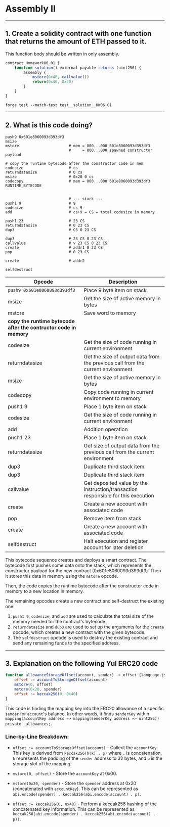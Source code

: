 # Assembly II
***
## 1. Create a solidity contract with one function that returns the amount of ETH passed to it.<br>
This function body should be written in only assembly.

```js
contract Homework06_01 {
    function solution() external payable returns (uint256) {
        assembly {
            mstore(0x40, callvalue())
            return(0x40, 0x20)
        }
    }
}
```

`forge test --match-test test__solution__HW06_01`

***
## 2. What is this code doing?<br>
```
push9 0x601e8060093d393df3
msize
mstore                      # mem = 000...000 601e8060093d393df3
                            #     = 000...000 spawned constructor payload

# copy the runtime bytecode after the constructor code in mem
codesize                    # cs
returndatasize              # 0 cs
msize                       # 0x20 0 cs
codecopy                    # mem = 000...000 601e8060093d393df3 RUNTIME_BYTECODE


                            # --- stack ---
push1 9                     # 9
codesize                    # cs 9
add                         # cs+9 = CS = total codesize in memory

push1 23                    # 23 CS
returndatasize              # 0 23 CS
dup3                        # CS 0 23 CS

dup3                        # 23 CS 0 23 CS
callvalue                   # v 23 CS 0 23 CS
create                      # addr1 0 23 CS
pop                         # 0 23 CS

create                      # addr2

selfdestruct
```

|Opcode                      |Description                   |
|----------------------------|------------------------------|
|`push9 0x601e8060093d393df3`|Place 9 byte item on stack    |
|msize                       |Get the size of active memory in bytes|
|mstore                      |Save word to memory           |
|**copy the runtime bytecode after the contructor code in memory**||
|codesize                    |Get the size of code running in current environment|
|returndatasize              |Get the size of output data from the previous call from the current environment|
|msize                       |Get the size of active memory in bytes|
|codecopy                    |Copy code running in current environment to memory|
|push1 9                     |Place 1 byte item on stack    |
|codesize                    |Get the size of code running in current environment|
|add                         |Addition operation            |
|push1 23                    |Place 1 byte item on stack    |
|returndatasize              |Get size of output data from the previous call from the current environment|
|dup3                        |Duplicate third stack item    |
|dup3                        |Duplicate third stack item    |
|callvalue                   |Get deposited value by the instruction/transaction responsible for this execution|
|create                      |Create a new account with associated code|
|pop                         |Remove item from stack        |
|create                      |Create a new account with associated code|
|selfdestruct                |Halt execution and register account for later deletion|<br>

This bytecode sequence creates and deploys a smart contract. The bytecode first pushes some data onto the stack, which represents the constructor payload for the new contract (0x601e8060093d393df3). Then it stores this data in memory using the `mstore` opcode.<br>

Then, the code copies the runtime bytecode after the constructor code in memory to a new location in memory.<br>

The remaining opcodes create a new contract and self-destruct the existing one:<br>

1. `push1 9`, `codesize`, and `add` are used to calculate the total size of the memory needed for the contract's bytecode.<br>
2. `returndatasize` and `dup3` are used to set up the arguments for the `create` opcode, which creates a new contract with the given bytecode.<br>
3. The `selfdestruct` opcode is used to destroy the existing contract and send any remaining funds to the specified address.<br>

***
## 3. Explanation on the following Yul ERC20 code
```js
function allowanceStorageOffset(account, sender) -> offset {language-js
    offset := accountToStorageOffset(account)
    mstore(0, offset)
    mstore(0x20, spender)
    offset := keccak256(0, 0x40)
}
```

This code is finding the mapping key into the ERC20 allowance of a specific `sender` for `account`'s balance. In other words, it finds `senderKey` within `mapping(accountKey address => mapping(senderKey address => uint256)) private _allowances;`.<br>

### Line-by-Line Breakdown:<br>
- `offset := accountToStorageOffset(account)` - Collect the `accountKey`. This key is derived from `keccak256(h(k) . p)` where `.` is concatenation, `h` represents the padding of the `sender` address to 32 bytes, and `p` is the storage slot of the mapping.<br>

- `mstore(0, offset)` - Store the `accountKey` at 0x00.<br>

- `mstore(0x20, spender)` - Store the `spender` address at 0x20 (concatenated with `accountKey`). This can be represented as `abi.encode(spender) . keccak256(abi.encode(account) . p)`.<br>

- `offset := keccak256(0, 0x40)` - Perform a keccak256 hashing of the concatenated key information. This can be represented as `keccak256(abi.encode(spender) . keccak256(abi.encode(account) . p))`.